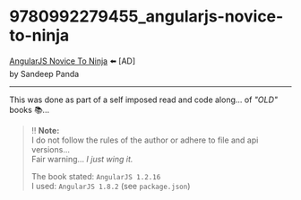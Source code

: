 # 9780992279455_angularjs-novice-to-ninja

[AngularJS Novice To Ninja](https://amzn.to/3INGzUW) :arrow_left: [AD]  
by Sandeep Panda

___

This was done as part of a self imposed read and code along... of _&quot;OLD&quot;_ books :books:...

> :bangbang: **Note:**  
> I do not follow the rules of the author or adhere to file and api versions...  
> Fair warning... _I just wing it._  
>
> The book stated: `AngularJS 1.2.16`  
> I used: `AngularJS 1.8.2` (see `package.json`)